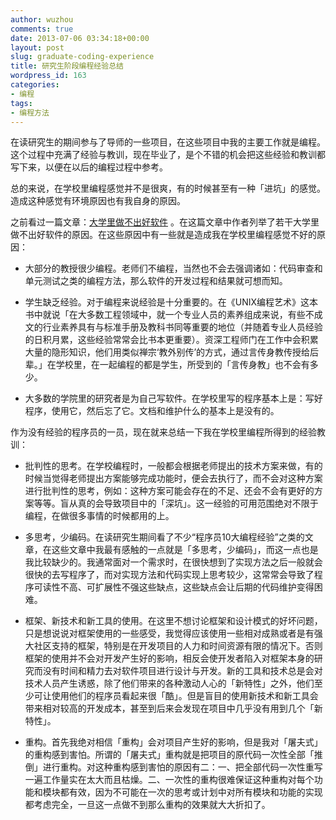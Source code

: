 ```yaml
---
author: wuzhou
comments: true
date: 2013-07-06 03:34:18+00:00
layout: post
slug: graduate-coding-experience
title: 研究生阶段编程经验总结
wordpress_id: 163
categories:
- 编程
tags:
- 编程方法
---
```


在读研究生的期间参与了导师的一些项目，在这些项目中我的主要工作就是编程。这个过程中充满了经验与教训，现在毕业了，是个不错的机会把这些经验和教训都写下来，以便在以后的编程过程中参考。

总的来说，在学校里编程感觉并不是很爽，有的时候甚至有一种「进坑」的感觉。造成这种感觉有环境原因也有我自身的原因。

之前看过一篇文章：[大学里做不出好软件](http://www.aqee.net/on-the-quality-of-academic-software/) 。在这篇文章中作者列举了若干大学里做不出好软件的原因。在这些原因中有一些就是造成我在学校里编程感觉不好的原因：



	
  * 大部分的教授很少编程。老师们不编程，当然也不会去强调诸如：代码审查和单元测试之类的编程方法，那么软件的开发过程和结果就可想而知。

	
  * 学生缺乏经验。对于编程来说经验是十分重要的。在《UNIX编程艺术》这本书中就说「在大多数工程领域中，就一个专业人员的素养组成来说，有些不成文的行业素养具有与标准手册及教科书同等重要的地位（并随着专业人员经验的日积月累，这些经验常常会比书本更重要）。资深工程师门在工作中会积累大量的隐形知识，他们用类似禅宗‘教外别传’的方式，通过言传身教传授给后辈。」在学校里，在一起编程的都是学生，所受到的「言传身教」也不会有多少。

	
  * 大多数的学院里的研究者是为自己写软件。在学校里写的程序基本上是：写好程序，使用它，然后忘了它。文档和维护什么的基本上是没有的。





作为没有经验的程序员的一员，现在就来总结一下我在学校里编程所得到的经验教训：








	
  * 批判性的思考。在学校编程时，一般都会根据老师提出的技术方案来做，有的时候当觉得老师提出方案能够完成功能时，便会去执行了，而不会对这种方案进行批判性的思考，例如：这种方案可能会存在的不足、还会不会有更好的方案等等。盲从真的会导致项目中的「深坑」。这一经验的可用范围绝对不限于编程，在做很多事情的时候都用的上。

	
  * 多思考，少编码。在读研究生期间看了不少“程序员10大编程经验”之类的文章，在这些文章中我最有感触的一点就是「多思考，少编码」，而这一点也是我比较缺少的。我通常面对一个需求时，在很快想到了实现方法之后一般就会很快的去写程序了，而对实现方法和代码实现上思考较少，这常常会导致了程序可读性不高、可扩展性不强这些缺点，这些缺点会让后期的代码维护变得困难。

	
  * 框架、新技术和新工具的使用。在这里不想讨论框架和设计模式的好坏问题，只是想说说对框架使用的一些感受，我觉得应该使用一些相对成熟或者是有强大社区支持的框架，特别是在开发项目的人力和时间资源有限的情况下。否则框架的使用并不会对开发产生好的影响，相反会使开发者陷入对框架本身的研究而没有时间和精力去对软件项目进行设计与开发。新的工具和技术总是会对技术人员产生诱惑，除了他们带来的各种激动人心的「新特性」之外，他们至少可让使用他们的程序员看起来很「酷」。但是盲目的使用新技术和新工具会带来相对较高的开发成本，甚至到后来会发现在项目中几乎没有用到几个「新特性」。

	
  * 重构。首先我绝对相信「重构」会对项目产生好的影响，但是我对「屠夫式」的重构感到害怕。所谓的「屠夫式」重构就是把项目的原代码一次性全部「推倒」进行重构。对这种重构感到害怕的原因有二：一、把全部代码一次性重写一遍工作量实在太大而且枯燥。二、一次性的重构很难保证这种重构对每个功能和模块都有效，因为不可能在一次的思考或计划中对所有模块和功能的实现都考虑完全，一旦这一点做不到那么重构的效果就大大折扣了。



